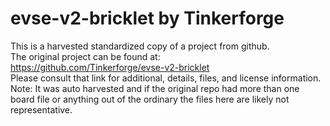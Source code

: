 
# evse-v2-bricklet by Tinkerforge  
This is a harvested standardized copy of a project from github.  
The original project can be found at:  
https://github.com/Tinkerforge/evse-v2-bricklet  
Please consult that link for additional, details, files, and license information.  
Note: It was auto harvested and if the original repo had more than one board file or anything out of the ordinary the files here are likely not representative.  
    